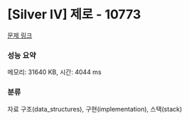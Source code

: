 # [Silver IV] 제로 - 10773 

[문제 링크](https://www.acmicpc.net/problem/10773) 

### 성능 요약

메모리: 31640 KB, 시간: 4044 ms

### 분류

자료 구조(data_structures), 구현(implementation), 스택(stack)

